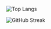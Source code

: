 ![Top Langs](https://github-readme-stats.vercel.app/api/top-langs/?username=WilliamANadeeshani&langs_count=8&count_private=true&show_icons=true&layout=compact&theme=nightowl)

![GitHub Streak](https://github-readme-streak-stats.herokuapp.com/?user=WilliamANadeeshani&count_private=true&theme=dark&theme=nightowl)


<!--
**WilliamANadeeshani/WilliamANadeeshani** is a ✨ _special_ ✨ repository because its `README.md` (this file) appears on your GitHub profile.

Here are some ideas to get you started:

- 🔭 I’m currently working on ...
- 🌱 I’m currently learning ...
- 👯 I’m looking to collaborate on ...
- 🤔 I’m looking for help with ...
- 💬 Ask me about ...
- 📫 How to reach me: ...
- 😄 Pronouns: ...
- ⚡ Fun fact: ...
-->
